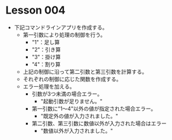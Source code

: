 # Lesson 004

* 下記コマンドラインアプリを作成する。
	* 第一引数により処理の制御を行う。
		* "1"：足し算
		* "2"：引き算
		* "3"：掛け算
		* "4"：割り算
	* 上記の制御に沿って第二引数と第三引数を計算する。
	* それぞれの制御に応じた関数を作成する。
	* エラー処理を加える。
		* 引数が3つ未満の場合エラー。
			* "起動引数が足りません。"
		* 第一引数に"1～4"以外の値が指定された場合エラー。
			* "既定外の値が入力されました。"
		* 第二引数、第三引数に数値以外が入力された場合はエラー
			* "数値以外が入力されました。"
